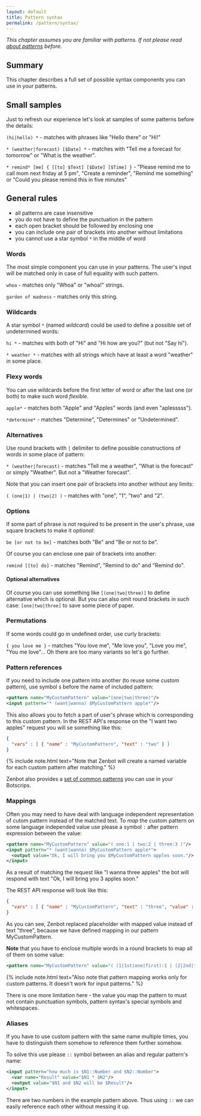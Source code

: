 ```yaml
---
layout: default
title: Pattern syntax
permalink: /pattern/syntax/
---
```


_This chapter assumes you are familiar with patterns. If not please read [about patterns](/pattern/matching/) before._

## Summary
This chapter describes a full set of possible syntax components you can use in your patterns.

## Small samples
Just to refresh our experience let\'s look at samples of some patterns before the details:

`(hi|hello) *` - matches with phrases like "Hello there" or "Hi!"

`* (weather|forecast) [$Date] *` - matches with "Tell me a forecast for tomorrow" or "What is the weather".

`* remind* [me] { [[to] $Text] [$Date] [$Time] }` - "Please remind me to call mom next friday at 5 pm", "Create a reminder", "Remind me something" or "Could you please remind this in five minutes"

## General rules

- all patterns are case insensitive
- you do not have to define the punctuation in the pattern
- each open bracket should be followed by enclosing one
- you can include one pair of brackets into another without limitations
- you cannot use a star symbol `*` in the middle of word

### Words
The most simple component you can use in your patterns.
The user\'s input will be matched only in case of full equality with such pattern.

`whoa` - matches only "Whoa" or "whoa!" strings.

`garden of madness` - matches only this string.

### Wildcards
A star symbol `*` (named _wildcard_) could be used to define a possible set of undetermined words:

`hi *` - matches with both of "Hi" and "Hi how are you?" (but not "Say hi").

`* weather *` - matches with all strings which have at least a word "weather" in some place.

### Flexy words
You can use wildcards before the first letter of word or after the last one (or both) to make such word _flexible_.

`apple*` - matches both "Apple" and "Apples" words (and even "aplesssss").

`*determine*` - matches "Determine", "Determines" or "Undetermined".

### Alternatives
Use round brackets with `|` delimiter to define possible constructions of words in some place of pattern:

`* (weather|forecast)` - matches "Tell me a weather", "What is the forecast" or simply "Weather".
But not a "Weather forecast".

Note that you can insert one pair of brackets into another without any limits:

`( (one|1) | (two|2) )` - matches with "one", "1", "two" and "2".

### Options
If some part of phrase is not required to be present in the user\'s phrase, use square brackets to make it _optional_:

`be [or not to be]` - matches both "Be" and "Be or not to be".

Of course you can enclose one pair of brackets into another:

`remind [[to] do]` - matches "Remind", "Remind to do" and "Remind do".

#### Optional alternatives
Of course you can use something like `[(one|two|three)]` to define alternative which is optional.
But you can also omit round brackets in such case: `[one|two|three]` to save some piece of paper.

### Permutations
If some words could go in undefined order, use curly brackets:

`{ you love me }` - matches "You love me", "Me love you", "Love you me", "You me love"...
Oh there are too many variants so let\'s go further.

### Pattern references
If you need to include one pattern into another (to reuse some _custom_ pattern), use symbol `$` before the name of included pattern:

```xml
<pattern name="MyCustomPattern" value="(one|two|three)"/>
<input pattern="* (want|wanna) $MyCustomPattern apple*"/>
```

This also allows you to fetch a part of user\'s phrase which is corresponding to this custom pattern.
In the REST API\'s response on the "I want two apples" request you will se something like this:

```json
{
  "vars" : [ { "name" : "MyCustomPattern", "text" : "two" } ]
}
```

{% include note.html text="Note that Zenbot will create a named variable for each custom pattern after matching." %}

Zenbot also provides a [set of common patterns](/pattern/common/) you can use in your Botscrips.

### Mappings
Often you may need to have deal with language independent representation of cutom pattern instead of the matched text.
To _map_ the custom pattern on some language independed value use please a symbol `:` after pattern expression between the value:

```xml
<pattern name="MyCustomPattern" value="( one:1 | two:2 | three:3 )"/>
<input pattern="* (want|wanna) $MyCustomPattern apple*">
  <output value="Ok, I will bring you $MyCustomPattern apples soon."/>
</input>
```

As a result of matching the request like "I wanna three apples" the bot will respond with text "Ok, I will bring you 3 apples soon."

The REST API response will look like this:

```json
{
  "vars" : [ { "name" : "MyCustomPattern", "text" : "three", "value" : 3  } ]
}
```

As you can see, Zenbot replaced placeholder with mapped value instead of text "three", because we have defined mapping in our pattern MyCustomPattern.

**Note** that you have to enclose multiple words in a round brackets to map all of them on some value:

```xml
<pattern name="MyCustomPattern" value="( (1|1st|one|first):1 | (2|2nd|two|second):2 )"/>
```

{% include note.html text="Also note that pattern mapping works only for custom patterns. It doesn't work for input patterns." %}

There is one more limitation here - the value you map the pattern to must not contain punctuation symbols, pattern syntax\'s special symbols and whitespaces.

### Aliases
If you have to use custom pattern with the same name multiple times, you have to distinguish them somehow to reference them further somehow.

To solve this use please `::` symbol between an alias and regular pattern\'s name:

```xml
<input pattern="how much is $N1::Number and $N2::Number">
  <var name="Result" value="$N1 * $N2"/>
  <output value="$N1 and $N2 will be $Result"/>
</input>
```

There are two numbers in the example pattern above.
Thus using `::` we can easily reference each other without messing it up.

